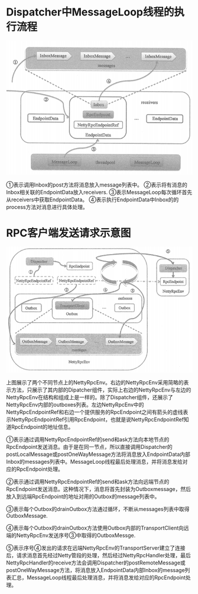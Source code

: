# Dispatcher中MessageLoop线程的执行流程

![](_v_images/_1572856883_9651.png)

①表示调用Inbox的post方法将消息放入message列表中。
②表示将有消息的Inbox相关联的EndpointData放入receivers.
③表示MessageLoop每次循环首先从receivers中获取EndpointData。
④表示执行EndpointData中Inbox的的process方法对消息进行具体处理。


# RPC客户端发送请求示意图

![](_v_images/_1572859866_7035.png)

上图展示了两个不同节点上的NettyRpcEnv。右边的NettyRpcEnv采用简略的表示方法，只展示了其内部的Dipatcher组件，实际上右边的NettyRpcEnv与左边的NettyRpcEnv在结构和组成上是一样的。除了Dispatcher组件，还展示了NettyRpcEnv内部的outboxes列表。左边NettyRpcEnv中的NettyRpcEndpointRef和右边一个提供服务的RpcEndpoint之间有箭头的虚线表示NettyRpcEndpointRef引用RpcEndpoint，也就是说NettyRpcEndpointRef知道RpcEndpoint的地址信息。

①表示通过调用NettyRpcEndpointRef的send和ask方法向本地节点的RpcEndpoint发送消息。由于是在同一节点，所以直接调用Dispatcher的postLocalMessage或postOneWayMessage方法将消息放入EndpointData内部Inbox的messages列表中。MessageLoop线程最后处理消息，并将消息发给对应的RpcEndpoint处理。

②表示通过调用NettyRpcEndpointRef的send和ask方法向远端节点的RpcEndpoint发送消息。这种情况下，消息将首先封装为Outboxmessage，然后放入到远端RpcEndpoint的地址对用的Outbox的message列表中。

③表示每个Outbox的drainOutbox方法通过循环，不断从messages列表中取得OutboxMessage.

④表示每个Outbox的drainOutbox方法使用Outbox内部的TransportClient向远端的NettyRpcEnv发送序号③中取得的OutboxMessge.

⑤表示序号④发出的请求在远端NettyRpcEnv的TransportServer建立了连接后，请求消息首先经过Netty管段的处理，然后经过NettyRpcHandler处理，最后NettyRpcHandler的receive方法会调用Dispatcher的postRemoteMessage或postOneWayMessage方法，将消息放入EndpointData内部Inbox的message列表汇总，MessageLoop线程最后处理消息，并将消息发给对应的RpcEndpoint处理。





































